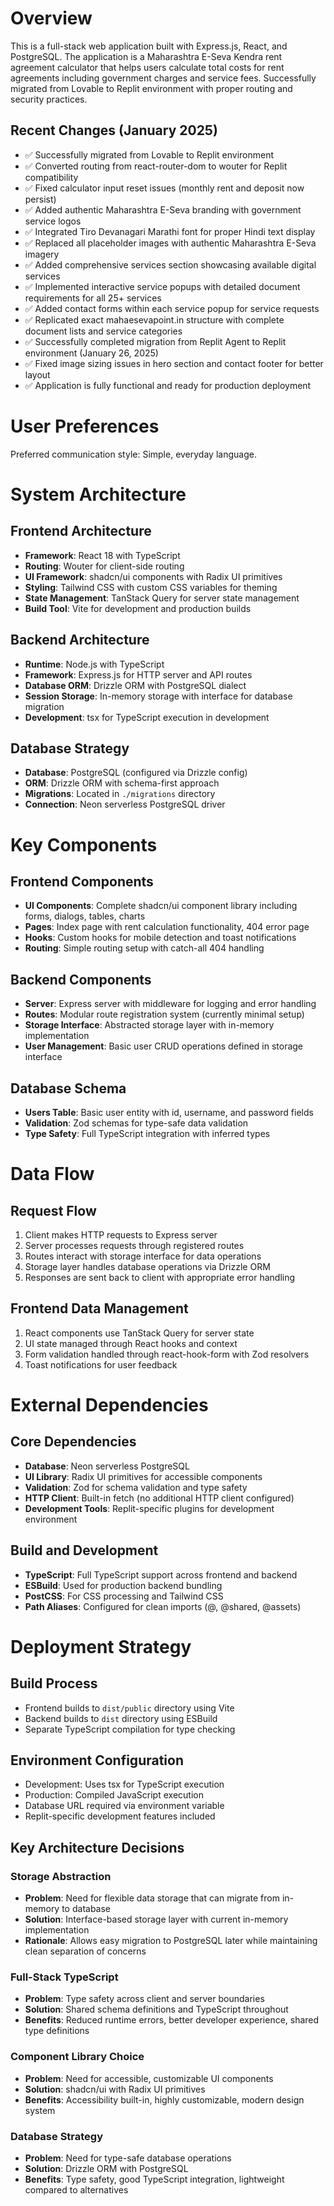 # Overview

This is a full-stack web application built with Express.js, React, and PostgreSQL. The application is a Maharashtra E-Seva Kendra rent agreement calculator that helps users calculate total costs for rent agreements including government charges and service fees. Successfully migrated from Lovable to Replit environment with proper routing and security practices.

## Recent Changes (January 2025)
- ✅ Successfully migrated from Lovable to Replit environment
- ✅ Converted routing from react-router-dom to wouter for Replit compatibility
- ✅ Fixed calculator input reset issues (monthly rent and deposit now persist)
- ✅ Added authentic Maharashtra E-Seva branding with government service logos
- ✅ Integrated Tiro Devanagari Marathi font for proper Hindi text display
- ✅ Replaced all placeholder images with authentic Maharashtra E-Seva imagery
- ✅ Added comprehensive services section showcasing available digital services
- ✅ Implemented interactive service popups with detailed document requirements for all 25+ services
- ✅ Added contact forms within each service popup for service requests
- ✅ Replicated exact mahaesevapoint.in structure with complete document lists and service categories
- ✅ Successfully completed migration from Replit Agent to Replit environment (January 26, 2025)
- ✅ Fixed image sizing issues in hero section and contact footer for better layout
- ✅ Application is fully functional and ready for production deployment

# User Preferences

Preferred communication style: Simple, everyday language.

# System Architecture

## Frontend Architecture
- **Framework**: React 18 with TypeScript
- **Routing**: Wouter for client-side routing
- **UI Framework**: shadcn/ui components with Radix UI primitives
- **Styling**: Tailwind CSS with custom CSS variables for theming
- **State Management**: TanStack Query for server state management
- **Build Tool**: Vite for development and production builds

## Backend Architecture
- **Runtime**: Node.js with TypeScript
- **Framework**: Express.js for HTTP server and API routes
- **Database ORM**: Drizzle ORM with PostgreSQL dialect
- **Session Storage**: In-memory storage with interface for database migration
- **Development**: tsx for TypeScript execution in development

## Database Strategy
- **Database**: PostgreSQL (configured via Drizzle config)
- **ORM**: Drizzle ORM with schema-first approach
- **Migrations**: Located in `./migrations` directory
- **Connection**: Neon serverless PostgreSQL driver

# Key Components

## Frontend Components
- **UI Components**: Complete shadcn/ui component library including forms, dialogs, tables, charts
- **Pages**: Index page with rent calculation functionality, 404 error page
- **Hooks**: Custom hooks for mobile detection and toast notifications
- **Routing**: Simple routing setup with catch-all 404 handling

## Backend Components
- **Server**: Express server with middleware for logging and error handling
- **Routes**: Modular route registration system (currently minimal setup)
- **Storage Interface**: Abstracted storage layer with in-memory implementation
- **User Management**: Basic user CRUD operations defined in storage interface

## Database Schema
- **Users Table**: Basic user entity with id, username, and password fields
- **Validation**: Zod schemas for type-safe data validation
- **Type Safety**: Full TypeScript integration with inferred types

# Data Flow

## Request Flow
1. Client makes HTTP requests to Express server
2. Server processes requests through registered routes
3. Routes interact with storage interface for data operations
4. Storage layer handles database operations via Drizzle ORM
5. Responses are sent back to client with appropriate error handling

## Frontend Data Management
1. React components use TanStack Query for server state
2. UI state managed through React hooks and context
3. Form validation handled through react-hook-form with Zod resolvers
4. Toast notifications for user feedback

# External Dependencies

## Core Dependencies
- **Database**: Neon serverless PostgreSQL
- **UI Library**: Radix UI primitives for accessible components
- **Validation**: Zod for schema validation and type safety
- **HTTP Client**: Built-in fetch (no additional HTTP client configured)
- **Development Tools**: Replit-specific plugins for development environment

## Build and Development
- **TypeScript**: Full TypeScript support across frontend and backend
- **ESBuild**: Used for production backend bundling
- **PostCSS**: For CSS processing and Tailwind CSS
- **Path Aliases**: Configured for clean imports (@, @shared, @assets)

# Deployment Strategy

## Build Process
- Frontend builds to `dist/public` directory using Vite
- Backend builds to `dist` directory using ESBuild
- Separate TypeScript compilation for type checking

## Environment Configuration
- Development: Uses tsx for TypeScript execution
- Production: Compiled JavaScript execution
- Database URL required via environment variable
- Replit-specific development features included

## Key Architecture Decisions

### Storage Abstraction
- **Problem**: Need for flexible data storage that can migrate from in-memory to database
- **Solution**: Interface-based storage layer with current in-memory implementation
- **Rationale**: Allows easy migration to PostgreSQL later while maintaining clean separation of concerns

### Full-Stack TypeScript
- **Problem**: Type safety across client and server boundaries
- **Solution**: Shared schema definitions and TypeScript throughout
- **Benefits**: Reduced runtime errors, better developer experience, shared type definitions

### Component Library Choice
- **Problem**: Need for accessible, customizable UI components
- **Solution**: shadcn/ui with Radix UI primitives
- **Benefits**: Accessibility built-in, highly customizable, modern design system

### Database Strategy
- **Problem**: Need for type-safe database operations
- **Solution**: Drizzle ORM with PostgreSQL
- **Benefits**: Type safety, good TypeScript integration, lightweight compared to alternatives